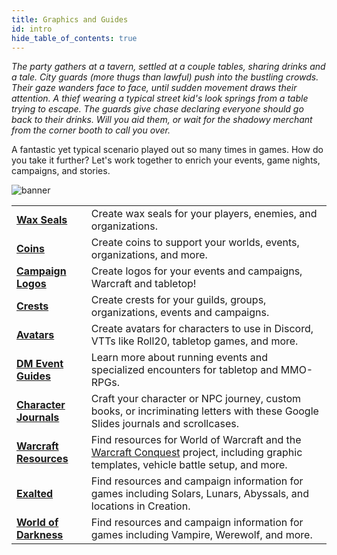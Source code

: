 ```yaml
---
title: Graphics and Guides
id: intro
hide_table_of_contents: true
---
```


*The party gathers at a tavern, settled at a couple tables, sharing drinks and a tale. City guards (more thugs than lawful) push into the bustling crowds. Their gaze wanders face to face, until sudden movement draws their attention. A thief wearing a typical street kid's look springs from a table trying to escape. The guards give chase declaring everyone should go back to their drinks. Will you aid them, or wait for the shadowy merchant from the corner booth to call you over.*

A fantastic yet typical scenario played out so many times in games. How do you take it further? Let's work together to enrich your events, game nights, campaigns, and stories.

![banner](/img/landing/banner-resources.png)

<div class="info-rows">

| | |
| -- | -- |
| [**Wax Seals**](/docs/photoshop/wax-seals) | Create wax seals for your players, enemies, and organizations. |
| [**Coins**](/docs/photoshop/coins) | Create coins to support your worlds, events, organizations, and more. |
| [**Campaign Logos**](/docs/photoshop/wow-logo) | Create logos for your events and campaigns, Warcraft and tabletop! |
| [**Crests**](/docs/photoshop/crest) | Create crests for your guilds, groups, organizations, events and campaigns. |
| [**Avatars**](/docs/photoshop/avatars) | Create avatars for characters to use in Discord, VTTs like Roll20, tabletop games, and more. |
| [**DM Event Guides**](/docs/events-campaigns) | Learn more about running events and specialized encounters for tabletop and MMO-RPGs. |
| [**Character Journals**](/docs/photoshop/adventure-journal) | Craft your character or NPC journey, custom books, or incriminating letters with these Google Slides journals and scrollcases. |
| [**Warcraft Resources**](/docs/warcraft/intro) | Find resources for World of Warcraft and the [Warcraft Conquest](/Conquest) project, including graphic templates, vehicle battle setup, and more. |
| [**Exalted**](/docs/exalted/resources) | Find resources and campaign information for games including Solars, Lunars, Abyssals, and locations in Creation. |
| [**World of Darkness**](/docs/w-o-d/intro) | Find resources and campaign information for games including Vampire, Werewolf, and more.|

</div>